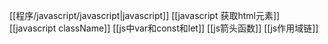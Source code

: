 [[程序/javascript/javascript|javascript]]
[[javascript 获取html元素]]
[[javascript className]]
[[js中var和const和let]]
[[js箭头函数]]
[[js作用域链]]